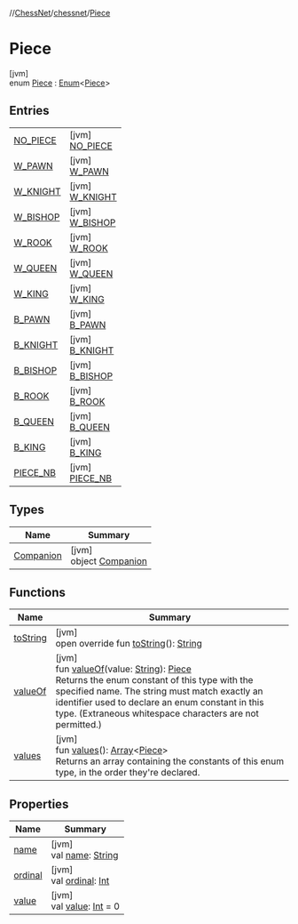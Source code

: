 //[ChessNet](../../../index.md)/[chessnet](../index.md)/[Piece](index.md)

# Piece

[jvm]\
enum [Piece](index.md) : [Enum](https://kotlinlang.org/api/latest/jvm/stdlib/kotlin/-enum/index.html)&lt;[Piece](index.md)&gt;

## Entries

| | |
|---|---|
| [NO_PIECE](-n-o_-p-i-e-c-e/index.md) | [jvm]<br>[NO_PIECE](-n-o_-p-i-e-c-e/index.md) |
| [W_PAWN](-w_-p-a-w-n/index.md) | [jvm]<br>[W_PAWN](-w_-p-a-w-n/index.md) |
| [W_KNIGHT](-w_-k-n-i-g-h-t/index.md) | [jvm]<br>[W_KNIGHT](-w_-k-n-i-g-h-t/index.md) |
| [W_BISHOP](-w_-b-i-s-h-o-p/index.md) | [jvm]<br>[W_BISHOP](-w_-b-i-s-h-o-p/index.md) |
| [W_ROOK](-w_-r-o-o-k/index.md) | [jvm]<br>[W_ROOK](-w_-r-o-o-k/index.md) |
| [W_QUEEN](-w_-q-u-e-e-n/index.md) | [jvm]<br>[W_QUEEN](-w_-q-u-e-e-n/index.md) |
| [W_KING](-w_-k-i-n-g/index.md) | [jvm]<br>[W_KING](-w_-k-i-n-g/index.md) |
| [B_PAWN](-b_-p-a-w-n/index.md) | [jvm]<br>[B_PAWN](-b_-p-a-w-n/index.md) |
| [B_KNIGHT](-b_-k-n-i-g-h-t/index.md) | [jvm]<br>[B_KNIGHT](-b_-k-n-i-g-h-t/index.md) |
| [B_BISHOP](-b_-b-i-s-h-o-p/index.md) | [jvm]<br>[B_BISHOP](-b_-b-i-s-h-o-p/index.md) |
| [B_ROOK](-b_-r-o-o-k/index.md) | [jvm]<br>[B_ROOK](-b_-r-o-o-k/index.md) |
| [B_QUEEN](-b_-q-u-e-e-n/index.md) | [jvm]<br>[B_QUEEN](-b_-q-u-e-e-n/index.md) |
| [B_KING](-b_-k-i-n-g/index.md) | [jvm]<br>[B_KING](-b_-k-i-n-g/index.md) |
| [PIECE_NB](-p-i-e-c-e_-n-b/index.md) | [jvm]<br>[PIECE_NB](-p-i-e-c-e_-n-b/index.md) |

## Types

| Name | Summary |
|---|---|
| [Companion](-companion/index.md) | [jvm]<br>object [Companion](-companion/index.md) |

## Functions

| Name | Summary |
|---|---|
| [toString](to-string.md) | [jvm]<br>open override fun [toString](to-string.md)(): [String](https://kotlinlang.org/api/latest/jvm/stdlib/kotlin/-string/index.html) |
| [valueOf](value-of.md) | [jvm]<br>fun [valueOf](value-of.md)(value: [String](https://kotlinlang.org/api/latest/jvm/stdlib/kotlin/-string/index.html)): [Piece](index.md)<br>Returns the enum constant of this type with the specified name. The string must match exactly an identifier used to declare an enum constant in this type. (Extraneous whitespace characters are not permitted.) |
| [values](values.md) | [jvm]<br>fun [values](values.md)(): [Array](https://kotlinlang.org/api/latest/jvm/stdlib/kotlin/-array/index.html)&lt;[Piece](index.md)&gt;<br>Returns an array containing the constants of this enum type, in the order they're declared. |

## Properties

| Name | Summary |
|---|---|
| [name](../../chessnet.movegen/-gen-type/-l-e-g-a-l/index.md#-372974862%2FProperties%2F-1216412040) | [jvm]<br>val [name](../../chessnet.movegen/-gen-type/-l-e-g-a-l/index.md#-372974862%2FProperties%2F-1216412040): [String](https://kotlinlang.org/api/latest/jvm/stdlib/kotlin/-string/index.html) |
| [ordinal](../../chessnet.movegen/-gen-type/-l-e-g-a-l/index.md#-739389684%2FProperties%2F-1216412040) | [jvm]<br>val [ordinal](../../chessnet.movegen/-gen-type/-l-e-g-a-l/index.md#-739389684%2FProperties%2F-1216412040): [Int](https://kotlinlang.org/api/latest/jvm/stdlib/kotlin/-int/index.html) |
| [value](value.md) | [jvm]<br>val [value](value.md): [Int](https://kotlinlang.org/api/latest/jvm/stdlib/kotlin/-int/index.html) = 0 |
